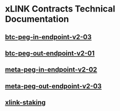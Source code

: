 # xLINK Contracts Technical Documentation

## [btc-peg-in-endpoint-v2-03](btc-peg-in-endpoint-v2-03.md)

## [btc-peg-out-endpoint-v2-01](btc-peg-out-endpoint-v2-01.md)

## [meta-peg-in-endpoint-v2-02](meta-peg-in-endpoint-v2-02.md)

## [meta-peg-out-endpoint-v2-03](meta-peg-out-endpoint-v2-03.md)

## [xlink-staking](xlink-staking.md)
